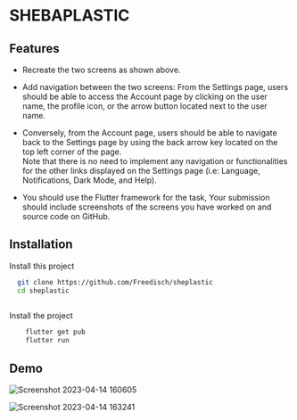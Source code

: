
# SHEBAPLASTIC


## Features

- Recreate the two screens as shown above. 

- Add navigation between the two screens:
    From the Settings page, users should be able to access the Account page by clicking on the user name, the profile icon, or the arrow button located next to the user name.

- Conversely, from the Account page, users should be able to navigate back to the Settings page by using the back arrow key located on the top left corner of the page.  
    Note that there is no need to implement any navigation or functionalities for the other links displayed on the Settings page (i.e: Language, Notifications, Dark Mode, and Help).

- You should use the Flutter framework for the task,
    Your submission should include screenshots of the screens you have worked on and source code on GitHub.




## Installation

Install this project

```bash
  git clone https://github.com/Freedisch/sheplastic
  cd sheplastic
  
```
Install the project

```bash
    flutter get pub
    flutter run
```
## Demo


![Screenshot 2023-04-14 160605](https://user-images.githubusercontent.com/82499435/232116919-62103ca3-06ce-424e-bf59-4bdfb7f582a3.png)


![Screenshot 2023-04-14 163241](https://user-images.githubusercontent.com/82499435/232116892-6d473374-3161-483e-b9f4-783b235387e1.png)

